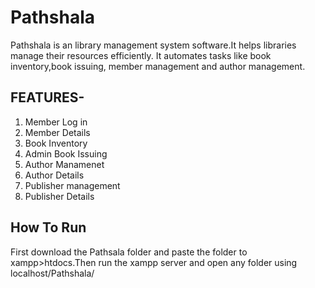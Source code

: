 # Pathshala
Pathshala is an library management system software.It helps libraries manage their resources efficiently. It automates tasks like book inventory,book issuing, member management and author management.

## FEATURES-

1. Member Log in
2. Member Details
3. Book Inventory
4. Admin Book Issuing
5. Author Manamenet
6. Author Details
7. Publisher management
8. Publisher Details

## How To Run
First download the Pathsala folder and paste the folder to xampp>htdocs.Then run the xampp server and open any folder using localhost/Pathshala/
